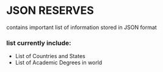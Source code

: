 # JSON RESERVES
contains important list of information stored in JSON format

### list currently include:
* List of Countries and States
* List of Academic Degrees in world